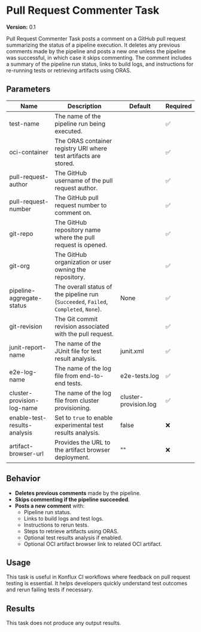 # Pull Request Commenter Task

**Version:** 0.1

Pull Request Commenter Task posts a comment on a GitHub pull request summarizing the status of a pipeline execution. It deletes any previous comments made by the pipeline and posts a new one unless the pipeline was successful, in which case it skips commenting. The comment includes a summary of the pipeline run status, links to build logs, and instructions for re-running tests or retrieving artifacts using ORAS.

## Parameters

| Name | Description | Default | Required |
|------|------------|---------|----------|
| test-name | The name of the pipeline run being executed. | | ✅ |
| oci-container | The ORAS container registry URI where test artifacts are stored. | | ✅ |
| pull-request-author | The GitHub username of the pull request author. | | ✅ |
| pull-request-number | The GitHub pull request number to comment on. | | ✅ |
| git-repo | The GitHub repository name where the pull request is opened. | | ✅ |
| git-org | The GitHub organization or user owning the repository. | | ✅ |
| pipeline-aggregate-status | The overall status of the pipeline run (`Succeeded`, `Failed`, `Completed`, `None`). | None | ✅ |
| git-revision | The Git commit revision associated with the pull request. | | ✅ |
| junit-report-name | The name of the JUnit file for test result analysis. | junit.xml | ✅ |
| e2e-log-name | The name of the log file from end-to-end tests. | e2e-tests.log | ✅ |
| cluster-provision-log-name | The name of the log file from cluster provisioning. | cluster-provision.log | ✅ |
| enable-test-results-analysis | Set to `true` to enable experimental test results analysis. | false | ❌ |
| artifact-browser-url | Provides the URL to the artifact browser deployment. | "" | ❌ |

## Behavior

- **Deletes previous comments** made by the pipeline.
- **Skips commenting if the pipeline succeeded**.
- **Posts a new comment** with:
  - Pipeline run status.
  - Links to build logs and test logs.
  - Instructions to rerun tests.
  - Steps to retrieve artifacts using ORAS.
  - Optional test results analysis if enabled.
  - Optional OCI artifact browser link to related OCI artifact.

## Usage

This task is useful in Konflux CI workflows where feedback on pull request testing is essential. It helps developers quickly understand test outcomes and rerun failing tests if necessary.

## Results

This task does not produce any output results.
